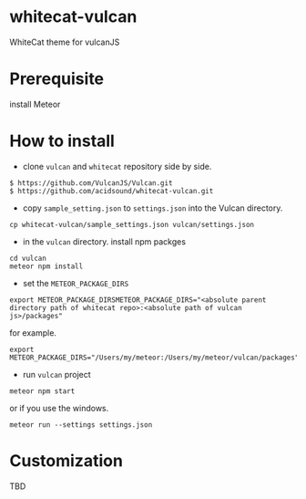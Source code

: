 # whitecat-vulcan

WhiteCat theme for vulcanJS

# Prerequisite
install Meteor

# How to install
* clone ```vulcan``` and ```whitecat``` repository side by side.
```
$ https://github.com/VulcanJS/Vulcan.git
$ https://github.com/acidsound/whitecat-vulcan.git
```
* copy ```sample_setting.json``` to ```settings.json``` into the Vulcan directory.
```
cp whitecat-vulcan/sample_settings.json vulcan/settings.json
```
* in the ```vulcan``` directory. install npm packges
```
cd vulcan
meteor npm install
```
* set the ```METEOR_PACKAGE_DIRS```
```
export METEOR_PACKAGE_DIRSMETEOR_PACKAGE_DIRS="<absolute parent directory path of whitecat repo>:<absolute path of vulcan js>/packages"
```
for example.
```
export METEOR_PACKAGE_DIRS="/Users/my/meteor:/Users/my/meteor/vulcan/packages"
```
* run ```vulcan``` project
```
meteor npm start
```
or if you use the windows.
```
meteor run --settings settings.json
```

# Customization
TBD